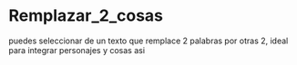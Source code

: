 # Remplazar_2_cosas
puedes seleccionar de un texto que remplace 2 palabras por otras 2, ideal para integrar personajes y cosas asi
